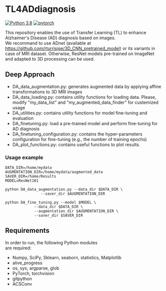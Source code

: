 # TL4ADdiagnosis

[![Python 3.8](https://img.shields.io/badge/python-3.8-blue.svg)](https://www.python.org/downloads/release/python-380/)
[![pytorch](https://img.shields.io/badge/PyTorch-1.12.1-EE4C2C.svg?style=flat&logo=pytorch)](https://pytorch.org)

This repository enables the use of Transfer Learning (TL) to enhance Alzhaimer's Disease (AD) diagnosis based on images.  
We recommand to use ADnet (available at https://github.com/rturrisige/3D_CNN_pretrained_model) or its variants in case of MRI dataset. 
Otherwise, ResNet models pre-trained on ImageNet and adapted to 3D processing can be used. 

## Deep Approach

- DA_data_augmentation.py: generates augmented data by applying affine transformations to 3D MRI images
- DA_data_loading.py: contains utility functions for loading data. Please, modify "my_data_list" and "my_augmented_data_finder" for custemized usage
- DA_utilities.py: contains utility functions for model fine-tuning and evaluation
- DA_finetuning.py: load a pre-trained model and perform fine-tuning for AD diagnosis
- DA_finetuning_configuration.py: contains the hyper-parameters configuration for fine-tuning (e.g., the number of training epochs) 
- DA_plot_functions.py: contains useful functions to plot results.

### Usage example

	DATA_DIR=/home/mydata
	AUGMENTATION_DIR=/home/mydata/augmented_data
	SAVER_DIR=/home/Results
	MODEL=ResNet101

	python DA_data_augmentation.py --data_dir $DATA_DIR \
					--saver_dir $AUGMENTATION_DIR

	python DA_fine_tuning.py --model $MODEL \
				 --data_dir $DATA_DIR \
				 --augmentation_dir $AUGMENTATION_DIR \
				 --saver_dir $SAVER_DIR 
						 

## Requirements 
In order to run, the following Python modules       
are required:

- Numpy, SciPy, Sklearn, seaborn, statistics, Matplotlib
- alive_progress
- os, sys, argparse, glob
- PyTorch, torchvision
- gitpython
- ACSConv